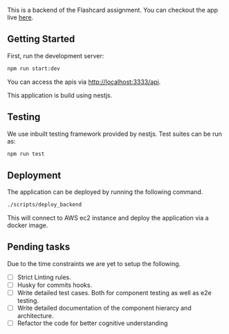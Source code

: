 This is a backend of the Flashcard assignment. You can checkout the app live [here](http://ec2-16-170-215-166.eu-north-1.compute.amazonaws.com/).

## Getting Started

First, run the development server:

```bash
npm run start:dev
```

You can access the apis via [http://localhost:3333/api](http://localhost:3333/api).

This application is build using nestjs.

## Testing

We use inbuilt testing framework provided by nestjs.
Test suites can be run as:

```bash
npm run test
```

## Deployment

The application can be deployed by running the following command.

```bash
./scripts/deploy_backend
```

This will connect to AWS ec2 instance and deploy the application via a docker image.

## Pending tasks

Due to the time constraints we are yet to setup the following.

- [ ] Strict Linting rules.
- [ ] Husky for commits hooks.
- [ ] Write detailed test cases. Both for component testing as well as e2e testing.
- [ ] Write detailed documentation of the component hierarcy and architecture.
- [ ] Refactor the code for better cognitive understanding
